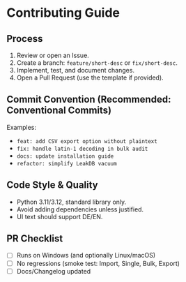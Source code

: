 # Contributing Guide

## Process
1. Review or open an Issue.
2. Create a branch: `feature/short-desc` or `fix/short-desc`.
3. Implement, test, and document changes.
4. Open a Pull Request (use the template if provided).

## Commit Convention (Recommended: Conventional Commits)
Examples:
- `feat: add CSV export option without plaintext`
- `fix: handle latin-1 decoding in bulk audit`
- `docs: update installation guide`
- `refactor: simplify LeakDB vacuum`

## Code Style & Quality
- Python 3.11/3.12, standard library only.
- Avoid adding dependencies unless justified.
- UI text should support DE/EN.

## PR Checklist
- [ ] Runs on Windows (and optionally Linux/macOS)
- [ ] No regressions (smoke test: Import, Single, Bulk, Export)
- [ ] Docs/Changelog updated
